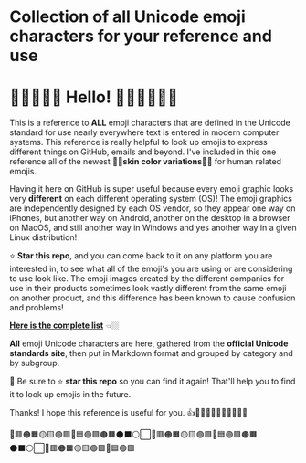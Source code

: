 # Collection of all Unicode emoji characters for your reference and use

# 👋👋🏻👋🏼 Hello! 👋🏽👋🏾👋🏿

This is a reference to **ALL** emoji characters that are defined in the Unicode standard for use nearly everywhere text is entered in modern computer systems. This reference is really helpful to look up emojis to express different things on GitHub, emails and beyond. I've included in this one reference all of the newest 🫸🏽**skin color variations**🫷🏽 for human related emojis.

Having it here on GitHub is super useful because every emoji graphic looks very **different** on each different operating system (OS)! The emoji graphics are independently designed by each OS vendor, so they appear one way on iPhones, but another way on Android, another on the desktop in a browser on MacOS, and still another way in Windows and yes another way in a given Linux distribution!

⭐ **Star this repo**, and you can come back to it on any platform you are interested in, to see what all of the emoji's you are using or are considering to use look like. The emoji images created by the different companies for use in their products sometimes look vastly different from the same emoji on another product, and this difference has been known to cause confusion and problems!

**[Here is the complete list](All-official-Unicode-emoji-characters-grouped-by-category.md)** 👈🏼

**All** emoji Unicode characters are here, gathered from the **official Unicode standards site**, then put in Markdown format and grouped by category and by subgroup.
<!-- [official Unicode standards site](https://www.unicode.org/emoji/charts/full-emoji-list.html) -->

📌 Be sure to ⭐ **star this repo** so you can find it again! That'll help you to find it to look up emojis in the future.

Thanks! I hope this reference is useful for you. 👍👍🏻👍🏼👍🏽👍🏾👍🏿  

🔴🟥🟠🟧🟡🟨🟢🟩🔵🟦🟣🟪🟤🟫⚫⬛⚪⬜🔴🟥🟠🟧🟡🟨🟢🟩🔵🟦🟣🟪🟤🟫⚫⬛⚪⬜🔴🟥🟠🟧🟡🟨🟢🟩🔵🟦🟣🟪
